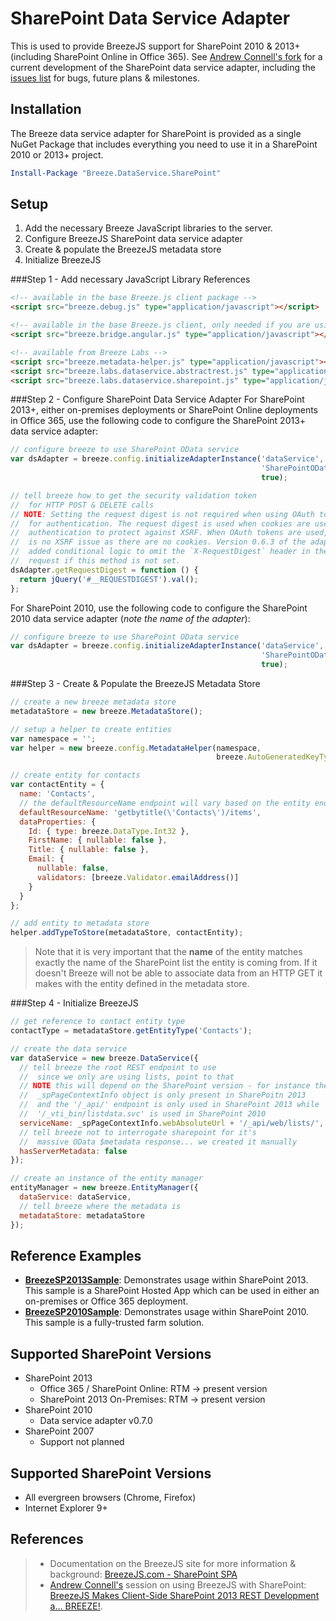 SharePoint Data Service Adapter
===============================
This is used to provide BreezeJS support for SharePoint 2010 & 2013+ (including SharePoint Online in Office 365). See [Andrew Connell's fork](https://github.com/andrewconnell/breeze.js.labs) for a current development of the SharePoint data service adapter, including the [issues list](https://github.com/andrewconnell/breeze.js.labs/issues) for bugs, future plans & milestones.



Installation
------------
The Breeze data service adapter for SharePoint is provided as a single NuGet Package that includes everything you need to use it in a SharePoint 2010 or 2013+ project.

````powershell
Install-Package "Breeze.DataService.SharePoint"
````



Setup
-----
1. Add the necessary Breeze JavaScript libraries to the server.
1. Configure BreezeJS SharePoint data service adapter
1. Create & populate the BreezeJS metadata store
1. Initialize BreezeJS



###Step 1 - Add necessary JavaScript Library References

````html
<!-- available in the base Breeze.js client package -->
<script src="breeze.debug.js" type="application/javascript"></script>

<!-- available in the base Breeze.js client, only needed if you are using Angular -->
<script src="breeze.bridge.angular.js" type="application/javascript"></script>

<!-- available from Breeze Labs -->
<script src="breeze.metadata-helper.js" type="application/javascript"></script>
<script src="breeze.labs.dataservice.abstractrest.js" type="application/javascript"></script>
<script src="breeze.labs.dataservice.sharepoint.js" type="application/javascript"></script>
````


###Step 2 - Configure SharePoint Data Service Adapter
For SharePoint 2013+, either on-premises deployments or SharePoint Online deployments in Office 365, use the following code to configure the SharePoint 2013+ data service adapter:

  ````javascript
  // configure breeze to use SharePoint OData service
  var dsAdapter = breeze.config.initializeAdapterInstance('dataService', 
                                                          'SharePointOData', 
                                                          true);

  // tell breeze how to get the security validation token 
  //  for HTTP POST & DELETE calls
  // NOTE: Setting the request digest is not required when using OAuth tokens 
  //  for authentication. The request digest is used when cookies are used for 
  //  authentication to protect against XSRF. When OAuth tokens are used, there 
  //  is no XSRF issue as there are no cookies. Version 0.6.3 of the adapter 
  //  added conditional logic to omit the `X-RequestDigest` header in the HTTP 
  //  request if this method is not set.
  dsAdapter.getRequestDigest = function () {
    return jQuery('#__REQUESTDIGEST').val();
  };
  ````

For SharePoint 2010, use the following code to configure the SharePoint 2010 data service adapter (*note the name of the adapter*):

  ````javascript
  // configure breeze to use SharePoint OData service
  var dsAdapter = breeze.config.initializeAdapterInstance('dataService', 
                                                          'SharePointOData2010', 
                                                          true);
  ````

###Step 3 - Create & Populate the BreezeJS Metadata Store
````javascript
// create a new breeze metadata store
metadataStore = new breeze.MetadataStore();

// setup a helper to create entities
var namespace = '';
var helper = new breeze.config.MetadataHelper(namespace, 
                                              breeze.AutoGeneratedKeyType.Identity);

// create entity for contacts
var contactEntity = {
  name: 'Contacts',
  // the defaultResourceName endpoint will vary based on the entity endpoint & SharePoint version
  defaultResourceName: 'getbytitle(\'Contacts\')/items',
  dataProperties: {
    Id: { type: breeze.DataType.Int32 },
    FirstName: { nullable: false },
    Title: { nullable: false },
    Email: {
      nullable: false,
      validators: [breeze.Validator.emailAddress()]
    }
  }
};

// add entity to metadata store
helper.addTypeToStore(metadataStore, contactEntity);
````

> Note that it is very important that the **name** of the entity matches exactly the name of the SharePoint list the entity is coming from. If it doesn't Breeze will not be able to associate data from an HTTP GET it makes with the entity defined in the metadata store.



###Step 4 - Initialize BreezeJS
````javascript
// get reference to contact entity type
contactType = metadataStore.getEntityType('Contacts');

// create the data service
var dataService = new breeze.DataService({
  // tell breeze the root REST endpoint to use
  //  since we only are using lists, point to that
  // NOTE this will depend on the SharePoint version - for instance the
  //  _spPageContextInfo object is only present in SharePoitn 2013
  //  and the '/_api/' endpoint is only used in SharePoint 2013 while
  //  '/_vti_bin/listdata.svc' is used in SharePoint 2010
  serviceName: _spPageContextInfo.webAbsoluteUrl + '/_api/web/lists/',
  // tell breeze not to interrogate sharepoint for it's
  //  massive OData $metadata response... we created it manually
  hasServerMetadata: false
});

// create an instance of the entity manager
entityManager = new breeze.EntityManager({
  dataService: dataService,
  // tell breeze where the metadata is
  metadataStore: metadataStore
});
````



Reference Examples
------------------
- **[BreezeSP2013Sample](https://github.com/andrewconnell/sp-o365-rest/tree/master/BreezeSP2013Sample)**: Demonstrates usage within SharePoint 2013. This sample is a SharePoint Hosted App which can be used in either an on-premises or Office 365 deployment.
- **[BreezeSP2010Sample](https://github.com/andrewconnell/sp-o365-rest/tree/master/BreezeSP2010Sample)**: Demonstrates usage within SharePoint 2010. This sample is a fully-trusted farm solution.



Supported SharePoint Versions
-----------------------------
- SharePoint 2013
  + Office 365 / SharePoint Online: RTM -> present version
  + SharePoint 2013 On-Premises: RTM -> present version
- SharePoint 2010
  + Data service adapter v0.7.0
- SharePoint 2007
  + Support not planned



Supported SharePoint Versions
-----------------------------
- All evergreen browsers (Chrome, Firefox)
- Internet Explorer 9+


References
----------
> - Documentation on the BreezeJS site for more information & background: [BreezeJS.com - SharePoint SPA](http://www.breezejs.com/samples/introduction-single-page-apps-sharepoint)
> - [Andrew Connell's](http://www.andrewconnell.com) session on using BreezeJS with SharePoint: [BreezeJS Makes Client-Side SharePoint 2013 REST Development a... BREEZE!](https://github.com/andrewconnell/pres-sp15rest-breeze).
